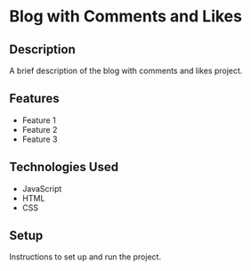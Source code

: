 # Blog with Comments and Likes

## Description

A brief description of the blog with comments and likes project.

## Features

- Feature 1
- Feature 2
- Feature 3

## Technologies Used

- JavaScript
- HTML
- CSS

## Setup

Instructions to set up and run the project.
